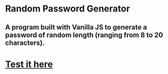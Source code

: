 # Random Password Generator

## A program built with Vanilla JS to generate a password of random length (ranging from 8 to 20 characters).

# [Test it here](https://akrasiel1.github.io/random-pass-generator)


